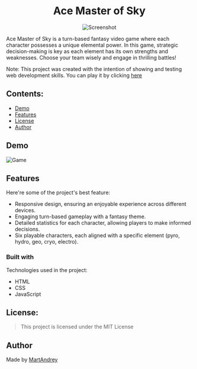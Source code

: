 <h1 align="center" id="title">Ace Master of Sky</h1>

<div style="text-align:center">
    <img src="https://i.postimg.cc/GhBr5Dk8/Screenshot-2023-06-13-124150.png" alt="Screenshot" />
</div>

Ace Master of Sky is a turn-based fantasy video game where each character possesses a unique elemental power. In this game, strategic decision-making is key as each element has its own strengths and weaknesses. Choose your team wisely and engage in thrilling battles!

Note: This project was created with the intention of showing and testing web development skills. You can play it by clicking [here](https://martandrey.github.io/Mystic_Realm_Duels/)

## Contents:

-   [Demo](#demo)
-   [Features](#features)
-   [License](#license)
-   [Author](#author)

## Demo

![Game](https://media.giphy.com/media/FHCr7Blw0QrKa0YGui/giphy.gif)

## Features

Here're some of the project's best feature:

-   Responsive design, ensuring an enjoyable experience across different devices.
-   Engaging turn-based gameplay with a fantasy theme.
-   Detailed statistics for each character, allowing players to make informed decisions.
-   Six playable characters, each aligned with a specific element (pyro, hydro, geo, cryo, electro).


### **Built with**

Technologies used in the project:

-   HTML
-   CSS
-   JavaScript

## License:

> This project is licensed under the MIT License

## Author

Made by [MartAndrey](https://www.linkedin.com/in/MartAndrey)
